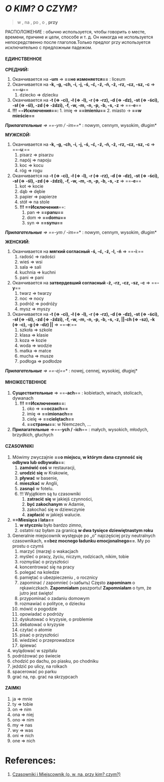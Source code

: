 # *O KIM? O CZYM?*

> w , na , po , o , **przy**

РАСПОЛОЖЕНИЕ : обычно используется, чтобы говорить о месте, времени, причине и цели, способе и т. д. Он никогда не используется непосредственно после глаголов.Только предлог przy используется исключительно с предложным падежом.

#### ЕДИНСТВЕННОЕ

**СРЕДНИЙ:**
1. Оканчивается на **-um** => **==не изменяется==** : liceum 
2. Оканчивается на **-k, -g, -ch, -i, -j, -ś, -ć, -ź, -ń, -ż, -rz, -cz, -sz, -c** => ==**-u**==
	1. dziecko => dziecku 
3. Оканчивается на **-t (=> -ci), -ł (=> -l), -r (=> -rz), -d (=> -dz), -st (=> -ści), -sł (=> -śl), -zd (=> -ździ), -f, -w, -m, -n, -p, -b, -s, -z** => ==**-e**==
4. **!!!** ==**Исключения==:**
		1. imię => **==imieniu==**
		2. miasto -> **==w mieście==**

***Прилагательные** => ==**-ym / -im==** : nowym, cennym, wysokim, długim*

**МУЖСКОЙ:**
1. Оканчивается на  **-k, -g, -ch, -i, -j, -ś, -ć, -ź, -ń, -ż, -rz, -cz, -sz, -c** => ==**-u**:==
	1. pisarz => pisarzu
	2. napój => napoju
	3. koc => kocu
	4. róg => rogu
2. Оканчивается на **-t (=> -ci), -ł (=> -l), -r (=> -rz), -d (=> -dz), -st (=> -ści), -sł (=> -śl), -zd (=> -ździ), -f, -w, -m, -n, -p, -b, -s, -z** => ==**-e**==
	1. kot => kocie
	2. dąb => dębie
	3. papier => papierze
	4. stół => na stole
	5. **!!! ==Исключения**==:
		1. pan => **==panu==**
		2. dom => **==domu==**
		3. syn => **==synu==**

***Прилагательные** => ==**-ym / -im==** : nowym, cennym, wysokim, długim*

**ЖЕНСКИЙ**:
1. Оканчивается на **мягкий согласный -ś, -ć, -ź, -l, -ń** => ==**-i**:==
	1. radość => radości 
	2. wieś => wsi
	3. sala => sali
	4. kuchnia => kuchni
	5. pani => pani
2. Оканчивается на **затвердевший согласный -ż, -rz, -cz, -sz, -c** => ==**-y**==
	1. twarz => twarzy
	2. noc => nocy
	3. podróż => podróży
	4. mysz => myszy
3. Оканчивается на **-t (=> -ci), -ł (=> -l), -r (=> -rz), -d (=> -dz), -st (=> -ści), -sł (=> -śl), -zd (=> -ździ), -f, -w, -m, -n, -p, -b, -s, -z, ||-ch (=> -sz), -k (=> -c), -g (=> -dz) ||** => ==**-e**:==
	1. szkoła => szkole
	2. klasa => klasie
	3. koza => kozie 
	4. woda => wodzie
	5. matka => matce 
	6. mucha => musze
	7. podłoga => podłodze 

***Прилагательные** => ==**-ej==** : nowej, cennej, wysokiej, długiej*

#### МНОЖЕСТВЕННОЕ
1. **Существительные** => ==**-ach**== : kobietach, winach, stolicach, dywanach
	1. **!!! ==Исключения==:**
		1. oko => **==oczach==**
		2. imię => **==imionach==** 
		3. cielę => **==cielętach==**
		4. **==страны==**: w Niemczech, ...
2. **Прилагательные** =>==**-ych / -ich**== : małych, wysokich, młodych, brzydkich, głuchych 

#### CZASOWNIKI
1. Mówimy zwyczajnie **==o miejscu, w którym dana czynność się odbywa lub odbywała==**: 
	1. **zamówić coś** w restauracji, 
	2. **urodzić się** w Krakowie, 
	3. **pływać** w basenie, 
	4. **mieszkać** w Anglii, 
	5. **zasnąć** w fotelu. 
	6. !!! Wyjątkiem są tu czasowniki 
		1. **zatracić się** w jakiejś czynności, 
		2. **być zakochanym** w Adamie, 
		3. zakochać się w dziewczynie
		4. **zapłacić** w jakiejś walucie.
2. **==Miesiąca i lata==**
	1. **w styczniu** było bardzo zimno, 
	2. ostatni raz byłam za granicą **w dwa tysięce dziewiętnastym roku**
3. Generalnie miejscownik występuje po „o” najczęściej przy neutralnych czasownikach, **==bez mocnego ładunku emocjonalnego==**. My po prostu o czymś 
	1. marzyć (marzę) o wakacjach
	2. myśleć o pracy, życiu, niczym, rodzicach, nikim, tobie
	3. rozmyślać o przyszłości
	4. koncentrować się na pracy
	5. polegać na koledze
	6. pamiętać o ubezpieczeniu , o rocznicy
	7. zapominać / zapomnieć (=забыть) Często **zapominam** o rękawiczkach. **Zapomniałam** paszportu! **Zapomniałam** o tym, że jutro jest święto!
	8. przypominać o zadaniu domowym
	9. rozmawiać o polityce, o dziecku
	10. mówić o pogodzie
	11. opowiadać o podróży
	12. dyskutować o kryzysie, o problemie
	13. debatować o kryzysie
	14. czytać o atomie
	15. pisać o przyszłości 
	16. wiedzieć o przeprowadzce
	17. śpiewać
4. wylądować w szpitalu
5. podróżować po świecie
6. chodzić po dachu, po piasku, po chodniku
7. jeździć po ulicy, na rolkach
8. spacerować po parku
9. grać na, np. grać na skrzypcach

#### ZAIMKI

1. ja => mnie
2. ty => tobie
3. on => nim
4. ona => niej
5. ono => nim
6. my => nas
7. wy => was
8. oni => nich
9. one => nich

# References:

1. [Czasowniki i Miejscownik (o, w, na, przy kim? czym?)](https://wordwall.net/resource/52725720/czasowniki-i-miejscownik-o-w-na-przy-kim-czym)